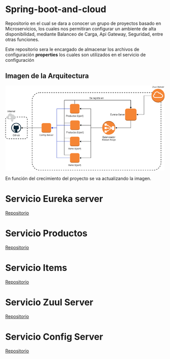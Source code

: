 # Spring-boot-and-cloud
Repositorio en el cual se dara a conocer un grupo de proyectos basado en Microservicios, los cuales nos permitiran configurar un ambiente de alta disponibilidad, mediante Balanceo de Carga, Api Gateway, Seguridad, entre otras funciones.

Este repositorio sera le encargado de almacenar los archivos de configuración **properties** los cuales son utilizados en el servicio de configuración

## Imagen de la Arquitectura

![Image](arquitectura-spring-boot-cloud.png) <br>

En función del crecimiento del proyecto se va actualizando la imagen.

# Servicio Eureka server
[Repositorio](https://github.com/robinarehen/springboot-servicio-eureka-server)

# Servicio Productos
[Repositorio](https://github.com/robinarehen/springboot-servicio-productos)

# Servicio Items
[Repositorio](https://github.com/robinarehen/springboot-servicio-items)

# Servicio Zuul Server
[Repositorio](https://github.com/robinarehen/springboot-servicio-zuul-server)

# Servicio Config Server
[Repositorio](https://github.com/robinarehen/springboot-servicio-config-server)
